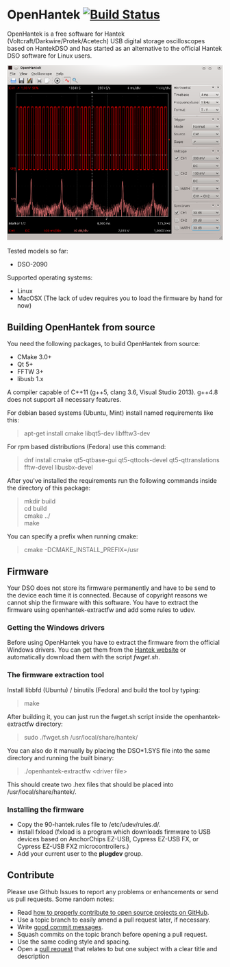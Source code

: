 # OpenHantek [![Build Status](https://travis-ci.org/OpenHantek/openhantek.svg)](https://travis-ci.org/OpenHantek/openhantek)
OpenHantek is a free software for Hantek (Voltcraft/Darkwire/Protek/Acetech) USB digital storage oscilloscopes based on HantekDSO and has started as an alternative to the official Hantek DSO software for Linux users.

<img alt="Image of main window" src="doc/screenshot_mainwindow.png">

Tested models so far:
* DSO-2090

Supported operating systems:
* Linux
* MacOSX (The lack of udev requires you to load the firmware by hand for now)

## Building OpenHantek from source
You need the following packages, to build OpenHantek from source:
* CMake 3.0+
* Qt 5+
* FFTW 3+
* libusb 1.x

A compiler capable of C++11 (g++5, clang 3.6, Visual Studio 2013). g++4.8 does
not support all necessary features.

For debian based systems (Ubuntu, Mint) install named requirements like this:
> apt-get install cmake libqt5-dev libfftw3-dev

For rpm based distributions (Fedora) use this command:
> dnf install cmake qt5-qtbase-gui qt5-qttools-devel qt5-qttranslations fftw-devel libusbx-devel

After you've installed the requirements run the following commands inside the directory of this package:
> mkdir build <br>
> cd build <br>
> cmake ../<br>
> make

You can specify a prefix when running cmake:
> cmake -DCMAKE_INSTALL_PREFIX=/usr

## Firmware
Your DSO does not store its firmware permanently and have to be send to the device each time it is connected. Because of copyright reasons we cannot ship the firmware with this software. You have to extract the firmware using openhantek-extractfw and add some rules to udev.

### Getting the Windows drivers
Before using OpenHantek you have to extract the firmware from the official Windows drivers. You can get them from the <a href="http://www.hantek.ru/download.html">Hantek website</a> or automatically download them with the script _fwget.sh_.

### The firmware extraction tool
Install libbfd (Ubuntu) / binutils (Fedora) and build the tool by typing:
> make

After building it, you can just run the fwget.sh script inside the openhantek-extractfw directory:
> sudo ./fwget.sh /usr/local/share/hantek/

You can also do it manually by placing the DSO*1.SYS file into the same directory and running the built binary:
> ./openhantek-extractfw &lt;driver file&gt;

This should create two .hex files that should be placed into /usr/local/share/hantek/.

### Installing the firmware
* Copy the 90-hantek.rules file to /etc/udev/rules.d/.
* install fxload (fxload is a program which downloads firmware to USB  devices  based  on
       AnchorChips  EZ-USB, Cypress EZ-USB FX, or Cypress EZ-USB FX2 microcontrollers.)
* Add your current user to the **plugdev** group.

## Contribute
Please use Github Issues to report any problems or enhancements or send us pull requests. Some random notes:
   - Read [how to properly contribute to open source projects on GitHub][10].
   - Use a topic branch to easily amend a pull request later, if necessary.
   - Write [good commit messages][11].
   - Squash commits on the topic branch before opening a pull request.
   - Use the same coding style and spacing.
   - Open a [pull request][12] that relates to but one subject with a clear title and description
     
[10]: http://gun.io/blog/how-to-github-fork-branch-and-pull-request
[11]: http://tbaggery.com/2008/04/19/a-note-about-git-commit-messages.html
[12]: https://help.github.com/articles/using-pull-requests
